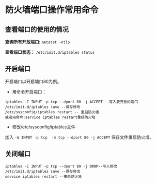 # 防火墙端口操作常用命令

## 查看端口的使用的情况

**查询所有开放端口:**
`netstat -ntlp`

**查看端口状态：**
`/etc/init.d/iptables status`

## 开启端口

开启端口以开启端口80为例。

* 用命令开启端口：

```{.line-numbers}
iptables -I INPUT -p tcp --dport 80 -j ACCEPT --写入要开放的端口
/etc/init.d/iptables save --保存修改
/etc/sysconfig/iptables restart -- 重启防火墙
或者用命令:service iptables restart重启防火墙
```

* 修改/etc/sysconfig/iptables文件

加入 `-A INPUT -p tcp  -m tcp --dport 80 -j ACCEPT`
保存文件重启防火墙。

## 关闭端口

```{.line-numbers}
iptables -I INPUT -p tcp --dport 80 -j DROP--写入修改
/etc/init.d/iptables save --保存修改
service iptables restart --重启防火墙
```
